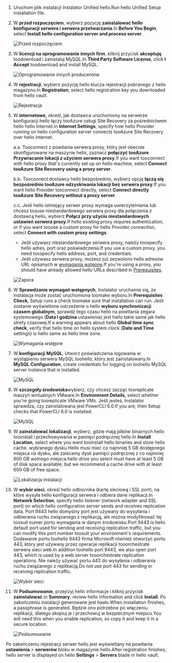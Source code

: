 1. <span data-ttu-id="30677-101">Uruchom plik instalacji Instalator Unified hello.</span><span class="sxs-lookup"><span data-stu-id="30677-101">Run hello Unified Setup installation file.</span></span>
2. <span data-ttu-id="30677-102">W **przed rozpoczęciem**, wybierz pozycję **zainstalować hello konfiguracji serwera i serwera przetwarzania**.</span><span class="sxs-lookup"><span data-stu-id="30677-102">In **Before You Begin**, select **Install hello configuration server and process server**.</span></span>

    ![Przed rozpoczęciem](./media/site-recovery-add-configuration-server/combined-wiz1.png)

3. <span data-ttu-id="30677-104">W **licencji na oprogramowanie innych firm**, kliknij przycisk **akceptuję** toodownload i zainstaluj MySQL.</span><span class="sxs-lookup"><span data-stu-id="30677-104">In **Third Party Software License**, click **I Accept** toodownload and install MySQL.</span></span>

    ![Oprogramowanie innych producentów](./media/site-recovery-add-configuration-server/combined-wiz2.png)
4. <span data-ttu-id="30677-106">W **rejestracji**, wybierz pozycję hello klucza rejestracji pobranego z hello magazynu.</span><span class="sxs-lookup"><span data-stu-id="30677-106">In **Registration**, select hello registration key you downloaded from hello vault.</span></span>

    ![Rejestracja](./media/site-recovery-add-configuration-server/combined-wiz3.png)
5. <span data-ttu-id="30677-108">W **internetowe**, określ, jak dostawca uruchomiony na serwerze konfiguracji hello łączy tooAzure usługi Site Recovery za pośrednictwem hello hello Internet.</span><span class="sxs-lookup"><span data-stu-id="30677-108">In **Internet Settings**, specify how hello Provider running on hello configuration server connects tooAzure Site Recovery over hello Internet.</span></span>

   <span data-ttu-id="30677-109">a.</span><span class="sxs-lookup"><span data-stu-id="30677-109">a.</span></span> <span data-ttu-id="30677-110">Tooconnect z powitania serwera proxy, który jest obecnie skonfigurowane na maszynie hello, zaznacz **połączyć tooAzure Przywracanie lokacji z użyciem serwera proxy**.</span><span class="sxs-lookup"><span data-stu-id="30677-110">If you want tooconnect with hello proxy that's currently set up on hello machine, select **Connect tooAzure Site Recovery using a proxy server**.</span></span>

   <span data-ttu-id="30677-111">b.</span><span class="sxs-lookup"><span data-stu-id="30677-111">b.</span></span> <span data-ttu-id="30677-112">Tooconnect dostawcy hello bezpośrednio, wybierz opcję **łączą się bezpośrednio tooAzure odzyskiwania lokacji bez serwera proxy**.</span><span class="sxs-lookup"><span data-stu-id="30677-112">If you want hello Provider tooconnect directly, select **Connect directly tooAzure Site Recovery without a proxy server**.</span></span>

   <span data-ttu-id="30677-113">c.</span><span class="sxs-lookup"><span data-stu-id="30677-113">c.</span></span> <span data-ttu-id="30677-114">Jeśli hello istniejący serwer proxy wymaga uwierzytelniania lub chcesz toouse niestandardowego serwera proxy dla połączenia z dostawcą hello, wybierz **Połącz przy użyciu niestandardowych ustawień serwera proxy**.</span><span class="sxs-lookup"><span data-stu-id="30677-114">If hello existing proxy requires authentication, or if you want toouse a custom proxy for hello Provider connection, select **Connect with custom proxy settings**.</span></span>

     * <span data-ttu-id="30677-115">Jeśli używasz niestandardowego serwera proxy, należy toospecify hello adres, port oraz poświadczenia.</span><span class="sxs-lookup"><span data-stu-id="30677-115">If you use a custom proxy, you need toospecify hello address, port, and credentials.</span></span>
     * <span data-ttu-id="30677-116">Jeśli używasz serwera proxy, możesz już zezwolono hello adresów URL opisanych w [wymagania wstępne](#prerequisites).</span><span class="sxs-lookup"><span data-stu-id="30677-116">If you're using a proxy, you should have already allowed hello URLs described in [Prerequisites](#prerequisites).</span></span>

     ![Zapora](./media/site-recovery-add-configuration-server/combined-wiz4.png)
6. <span data-ttu-id="30677-118">W **Sprawdzanie wymagań wstępnych**, Instalator uruchamia się, że instalacja może zostać uruchomiona toomake wyboru.</span><span class="sxs-lookup"><span data-stu-id="30677-118">In **Prerequisites Check**, Setup runs a check toomake sure that installation can run.</span></span> <span data-ttu-id="30677-119">Jeśli zostanie wyświetlone ostrzeżenie o hello **wyboru synchronizacji czasem globalnym**, sprawdź tego czasu hello na powitania zegara systemowego (**Data i godzina** ustawienia) jest hello takie same jak hello strefy czasowej.</span><span class="sxs-lookup"><span data-stu-id="30677-119">If a warning appears about hello **Global time sync check**, verify that hello time on hello system clock (**Date and Time** settings) is hello same as hello time zone.</span></span>

    ![Wymagania wstępne](./media/site-recovery-add-configuration-server/combined-wiz5.png)
7. <span data-ttu-id="30677-121">W **konfiguracji MySQL**, Utwórz poświadczenia logowania w wystąpieniu serwera MySQL toohello, który jest zainstalowany.</span><span class="sxs-lookup"><span data-stu-id="30677-121">In **MySQL Configuration**, create credentials for logging on toohello MySQL server instance that is installed.</span></span>

    ![MySQL](./media/site-recovery-add-configuration-server/combined-wiz6.png)
8. <span data-ttu-id="30677-123">W **szczegóły środowiska**wybierz, czy chcesz zacząć tooreplicate maszyn wirtualnych VMware.</span><span class="sxs-lookup"><span data-stu-id="30677-123">In **Environment Details**, select whether you're going tooreplicate VMware VMs.</span></span> <span data-ttu-id="30677-124">Jeśli jesteś, Instalator sprawdza, czy zainstalowana jest PowerCLI 6.0.</span><span class="sxs-lookup"><span data-stu-id="30677-124">If you are, then Setup checks that PowerCLI 6.0 is installed.</span></span>

    ![MySQL](./media/site-recovery-add-configuration-server/combined-wiz7.png)

9. <span data-ttu-id="30677-126">W **zainstalować lokalizacji**, wybierz, gdzie mają plików binarnych hello tooinstall i przechowywania w pamięci podręcznej hello.</span><span class="sxs-lookup"><span data-stu-id="30677-126">In **Install Location**, select where you want tooinstall hello binaries and store hello cache.</span></span> <span data-ttu-id="30677-127">wybranego dysku Hello musi mieć co najmniej 5 GB dostępnego miejsca na dysku, ale zalecamy dysk pamięci podręcznej z co najmniej 600 GB wolnego miejsca.</span><span class="sxs-lookup"><span data-stu-id="30677-127">hello drive you select must have at least 5 GB of disk space available, but we recommend a cache drive with at least 600 GB of free space.</span></span>

    ![Lokalizacja instalacji](./media/site-recovery-add-configuration-server/combined-wiz8.png)
10. <span data-ttu-id="30677-129">W **wybór sieci**, określ hello odbiornika (kartę sieciową i SSL port), na które wysyła hello konfiguracji serwera i odbiera dane replikacji.</span><span class="sxs-lookup"><span data-stu-id="30677-129">In **Network Selection**, specify hello listener (network adapter and SSL port) on which hello configuration server sends and receives replication data.</span></span> <span data-ttu-id="30677-130">Port 9443 hello domyślny port jest używany do wysyłania i odbierania ruchu związanego z replikacją, ale można modyfikować tej toosuit numer portu wymagania w danym środowisku.</span><span class="sxs-lookup"><span data-stu-id="30677-130">Port 9443 is hello default port used for sending and receiving replication traffic, but you can modify this port number toosuit your environment's requirements.</span></span> <span data-ttu-id="30677-131">Dodawanie portu toohello 9443 firma Microsoft również otworzyć portu 443, który jest używany przez operacje replikacji tooorchestrate serwera sieci web.</span><span class="sxs-lookup"><span data-stu-id="30677-131">In addition toohello port 9443, we also open port 443, which is used by a web server tooorchestrate replication operations.</span></span> <span data-ttu-id="30677-132">Nie należy używać portu 443 do wysyłania i odbierania ruchu związanego z replikacją.</span><span class="sxs-lookup"><span data-stu-id="30677-132">Do not use port 443 for sending or receiving replication traffic.</span></span>

    ![Wybór sieci](./media/site-recovery-add-configuration-server/combined-wiz9.png)


11. <span data-ttu-id="30677-134">W **Podsumowanie**, przejrzyj hello informacje i kliknij przycisk **zainstalować**.</span><span class="sxs-lookup"><span data-stu-id="30677-134">In **Summary**, review hello information and click **Install**.</span></span> <span data-ttu-id="30677-135">Po zakończeniu instalacji generowane jest hasło.</span><span class="sxs-lookup"><span data-stu-id="30677-135">When installation finishes, a passphrase is generated.</span></span> <span data-ttu-id="30677-136">Będzie ono potrzebne po włączeniu replikacji, dlatego skopiuj je i przechowuj w bezpiecznym miejscu.</span><span class="sxs-lookup"><span data-stu-id="30677-136">You will need this when you enable replication, so copy it and keep it in a secure location.</span></span>

    ![Podsumowanie](./media/site-recovery-add-configuration-server/combined-wiz10.png)

<span data-ttu-id="30677-138">Po zakończeniu rejestracji serwer hello jest wyświetlany na powitania **ustawienia** > **serwerów** bloku w magazynie hello.</span><span class="sxs-lookup"><span data-stu-id="30677-138">After registration finishes, hello server is displayed on hello **Settings** > **Servers** blade in hello vault.</span></span>
